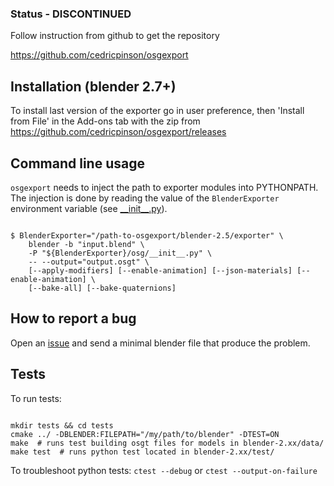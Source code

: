 ### Status - DISCONTINUED

Follow instruction from github to get the repository

https://github.com/cedricpinson/osgexport

## Installation (blender 2.7+)

To install last version of the exporter go in user preference, then 'Install from File' in the Add-ons tab with the zip from https://github.com/cedricpinson/osgexport/releases

## Command line usage

`osgexport` needs to inject the path to exporter modules into PYTHONPATH. The injection is done by reading the value of the `BlenderExporter` environment variable (see [\_\_init\_\_.py](https://github.com/cedricpinson/osgexport/blob/master/exporter/osg/__init__.py#L46-51)).

```shell

$ BlenderExporter="/path-to-osgexport/blender-2.5/exporter" \
    blender -b "input.blend" \
    -P "${BlenderExporter}/osg/__init__.py" \
    -- --output="output.osgt" \
    [--apply-modifiers] [--enable-animation] [--json-materials] [--enable-animation] \
    [--bake-all] [--bake-quaternions]
```

## How to report a bug

Open an [issue](https://github.com/cedricpinson/osgexport/issues/new) and send a minimal blender file that produce the problem.


## Tests

To run tests:

```shell

mkdir tests && cd tests
cmake ../ -DBLENDER:FILEPATH="/my/path/to/blender" -DTEST=ON
make  # runs test building osgt files for models in blender-2.xx/data/
make test  # runs python test located in blender-2.xx/test/

```

To troubleshoot python tests:  `ctest --debug` or `ctest --output-on-failure`
